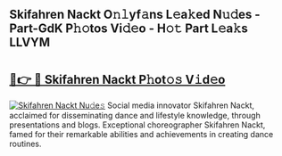 ## Skifahren Nackt O𝚗𝚕yf𝚊ns L𝚎a𝚔ed N𝚞𝚍es - Part-GdK P𝚑𝚘tos Vi𝚍𝚎o - H𝚘𝚝 Part L𝚎a𝚔s LLVYM

# <h2><a href="http://kf7l4yi.oniu.top/?m=Skifahren+Nackt">🔗👉 🔴 Skifahren Nackt P𝚑ot𝚘𝚜 V𝚒d𝚎o</a></h2>

[![Skifahren Nackt Nu𝚍e𝚜](https://i.imgur.com/0qMVB7G.gif)](http://kf7l4yi.oniu.top/?m=Skifahren+Nackt)
Social media innovator Skifahren Nackt, acclaimed for disseminating dance and lifestyle knowledge, through presentations and blogs. Exceptional choreographer Skifahren Nackt, famed for their remarkable abilities and achievements in creating dance routines.  
